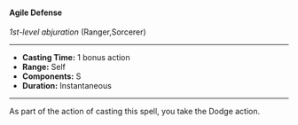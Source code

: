 #### Agile Defense
*1st-level abjuration* (Ranger,Sorcerer)
___
- **Casting Time:** 1 bonus action
- **Range:** Self
- **Components:** S
- **Duration:** Instantaneous
---
As part of the action of casting this spell, you take
the Dodge action.
